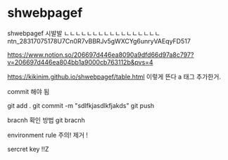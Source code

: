 # shwebpagef
shwebpagef
시발발
ㄴㄴㄴㄴㄴㄴㄴㄴㄴㄴㄴㄴㄴㄴㄴㄴㄴ
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

https://www.notion.so/206697d446ea8090a9dfd66d97a8c797?v=206697d446ea804bb1a9000cb763112b&pvs=4


https://kikinim.github.io/shwebpagef/table.html 이렇게 뜬다
a 태그 추가한거.

commit 해야 됨

git add .
git commit -m "sdlfkjasdlkfjakds"
git push 

bracnh 확인 방법
git bracnh

environment rule 주의! 제거 !

sercret key !!Z
